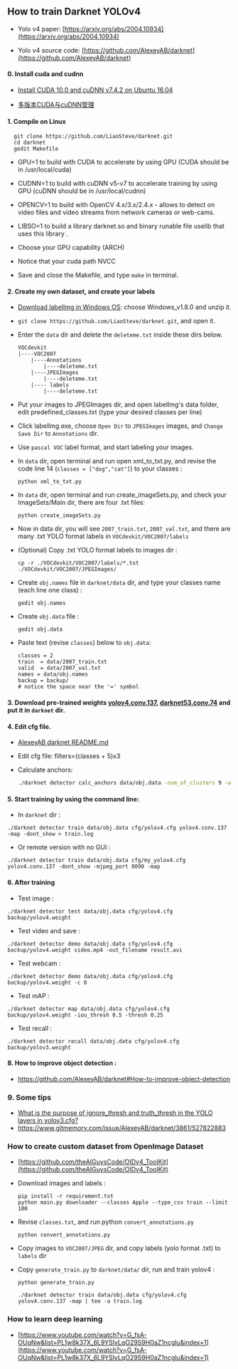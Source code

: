 ## How to train Darknet YOLOv4
* Yolo v4 paper:    [https://arxiv.org/abs/2004.10934](https://arxiv.org/abs/2004.10934)

* Yolo v4 source code:  [https://github.com/AlexeyAB/darknet](https://github.com/AlexeyAB/darknet) 
 
#### 0. Install cuda and cudnn
* [Install CUDA 10.0 and cuDNN v7.4.2 on Ubuntu 16.04](https://gist.github.com/matheustguimaraes/43e0b65aa534db4df2918f835b9b361d)

* [多版本CUDA与cuDNN管理](https://dinghow.site/2019/05/19/cuda-cudnn-version/)


#### 1. Compile on Linux
```
  git clone https://github.com/LiaoSteve/darknet.git
  cd darknet
  gedit Makefile
```
* GPU=1 to build with CUDA to accelerate by using GPU (CUDA should be in /usr/local/cuda)

* CUDNN=1 to build with cuDNN v5-v7 to accelerate training by using GPU (cuDNN should be in /usr/local/cudnn)

*  OPENCV=1 to build with OpenCV 4.x/3.x/2.4.x - allows to detect on video files and video streams from network cameras or web-cams.

*  LIBSO=1 to build a library darknet.so and binary runable file uselib that uses this library
.
*  Choose your GPU capability (ARCH)

*  Notice that your cuda path NVCC

*  Save and close the Makefile, and type `make` in terminal.

#### 2. Create my own dataset, and create your labels
* [Download labelImg in Windows OS](https://tzutalin.github.io/labelImg/): choose Windows_v1.8.0 and unzip it.

*  `git clone https://github.com/LiaoSteve/darknet.git`, and open it.   

*  Enter the `data` dir and delete the `deleteme.txt` inside  these dirs below.
    ```  
    VOCdevkit
    |----VOC2007
        |----Annotations
            |----deleteme.txt                  
        |----JPEGImages 
            |----deleteme.txt     
        |---- labels
            |----deleteme.txt  
    ```
* Put your images to JPEGImages dir, and open labelImg's data folder, edit predefined_classes.txt (type your desired classes per line)

* Click labelImg.exe, choose `Open Dir` to `JPEGImages` images, and `Change Save Dir` to `Annotations` dir.

* Use `pascal VOC` label format, and start labeling your images.

* In `data` dir, open terminal and run open xml_to_txt.py, and revise the code line 14 (`classes = ["dog","cat"]`) to your classes :
    ```        
    python xml_to_txt.py
    ```

* In `data` dir, open terminal and run create_imageSets.py, and check your ImageSets/Main dir, there are four .txt files:
    ```      
    python create_imageSets.py    
    ```  
    
* Now in data dir, you will see `2007_train.txt`, `2007_val.txt`, and there are many .txt YOLO format labels in `VOCdevkit/VOC2007/labels` 

* (Optional) Copy .txt YOLO format labels to images dir :
  ```
  cp -r ./VOCdevkit/VOC2007/labels/*.txt ./VOCdevkit/VOC2007/JPEGImages/
  ```

* Create `obj.names` file in `darknet/data` dir, and type your classes name (each line one class) :
    ``` 
    gedit obj.names
    ```

* Create `obj.data` file :
    ``` 
    gedit obj.data
    ```
* Paste text (revise `classes`) below to `obj.data`:
  
    ```
    classes = 2
    train  = data/2007_train.txt
    valid  = data/2007_val.txt
    names = data/obj.names
    backup = backup/
    # notice the space near the '=' symbol
    ```

#### 3. Download pre-trained weights [yolov4.conv.137](https://drive.google.com/file/d/1JKF-bdIklxOOVy-2Cr5qdvjgGpmGfcbp/view), [darknet53.conv.74](https://pjreddie.com/media/files/darknet53.conv.74) and put it in `darknet` dir.

#### 4. Edit cfg file. 
* [AlexeyAB darknet README.md](https://github.com/AlexeyAB/darknet#how-to-train-to-detect-your-custom-objects)
- Edit cfg file: filters=(classes + 5)x3
- Calculate anchors:

  ```bash
  ./darknet detector calc_anchors data/obj.data -num_of_clusters 9 -width 416 -height 416
  ```

#### 5. Start training by using the command line: 
* In `darknet` dir :
```
./darknet detector train data/obj.data cfg/yolov4.cfg yolov4.conv.137 -map -dont_show > train.log
```
* Or remote version with no GUI :
```
./darknet detector train data/obj.data cfg/my_yolov4.cfg yolov4.conv.137 -dont_show -mjpeg_port 8090 -map
```
#### 6. After training 
* Test image : 
```
./darknet detector test data/obj.data cfg/yolov4.cfg backup/yolov4.weight
```
* Test video and save :
```
./darknet detector demo data/obj.data cfg/yolov4.cfg backup/yolov4.weight video.mp4 -out_filename result.avi
```
* Test webcam :
```
./darknet detector demo data/obj.data cfg/yolov4.cfg backup/yolov4.weight -c 0
```
* Test mAP : 
```
./darknet detector map data/obj.data cfg/yolov4.cfg backup/yolov4.weight -iou_thresh 0.5 -thresh 0.25
```
* Test recall :
```
./darknet detector recall data/obj.data cfg/yolov4.cfg backup/yolov3.weight
```
#### 8. How to improve object detection : 
* https://github.com/AlexeyAB/darknet#How-to-improve-object-detection

### 9. Some tips
* [What is the purpose of ignore_thresh and truth_thresh in the YOLO layers in yolov3.cfg?](https://stackoverflow.com/questions/56199478/what-is-the-purpose-of-ignore-thresh-and-truth-thresh-in-the-yolo-layers-in-yolo)
* https://www.gitmemory.com/issue/AlexeyAB/darknet/3861/527822883

### How to create custom dataset from OpenImage Dataset
* [https://github.com/theAIGuysCode/OIDv4_ToolKit](https://github.com/theAIGuysCode/OIDv4_ToolKit)
* Download images and labels :
  ```
  pip install -r requirement.txt
  python main.py downloader --classes Apple --type_csv train --limit 100  
  ```
* Revise `classes.txt`, and run python `convert_annotations.py`
  ```
  python convert_annotations.py
  ```
* Copy images to `VOC2007/JPEG` dir, and copy labels (yolo format .txt) to `labels` dir
* Copy `generate_train.py` to `darknet/data/` dir, run and train yolov4 :
  
  ```  
  python generate_train.py
  
  ./darknet detector train data/obj.data cfg/yolov4.cfg yolov4.conv.137 -map | tee -a train.log
  ```
### How to learn deep learning
* [https://www.youtube.com/watch?v=G_fsA-OUqNw&list=PL1w8k37X_6L9YSIvLqO29S9H0aZ1ncglu&index=1](https://www.youtube.com/watch?v=G_fsA-OUqNw&list=PL1w8k37X_6L9YSIvLqO29S9H0aZ1ncglu&index=1)

